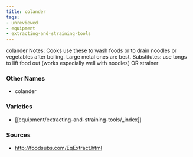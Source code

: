 ```yaml
---
title: colander
tags:
- unreviewed
- equipment
- extracting-and-straining-tools
---
```

colander Notes: Cooks use these to wash foods or to drain noodles or vegetables after boiling. Large metal ones are best. Substitutes: use tongs to lift food out (works especially well with noodles) OR strainer

### Other Names

* colander

### Varieties

* [[equipment/extracting-and-straining-tools/_index]]

### Sources
* http://foodsubs.com/EqExtract.html
